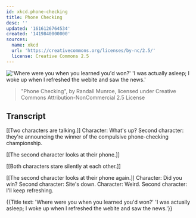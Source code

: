 ```yaml
---
id: xkcd.phone-checking
title: Phone Checking
desc: ''
updated: '1616126764534'
created: '1419840000000'
sources:
  name: xkcd
  url: 'https://creativecommons.org/licenses/by-nc/2.5/'
  license: Creative Commons 2.5
---
```

!['Where were you when you learned you'd won?' 'I was actually asleep; I woke up when I refreshed the webite and saw the news.'](https://imgs.xkcd.com/comics/phone_checking.png)
> "Phone Checking", by Randall Munroe, licensed under Creative Commons Attribution-NonCommercial 2.5 License

## Transcript
[[Two characters are talking.]]
Character: What's up?
Second character: they're announcing the winner of the compulsive phone-checking championship.

[[The second character looks at their phone.]]

[[Both characters stare silently at each other.]]

[[The second character looks at their phone again.]]
Character: Did you win?
Second character: Site's down.
Character: Weird.
Second character: I'll keep refreshing.

{{Title text: 'Where were you when you learned you'd won?' 'I was actually asleep; I woke up when I refreshed the webite and saw the news.'}}
